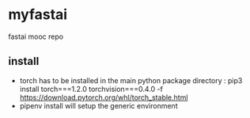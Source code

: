 # myfastai
fastai mooc repo


## install

* torch has to be installed in the main python package directory : pip3 install torch===1.2.0 torchvision===0.4.0 -f https://download.pytorch.org/whl/torch_stable.html 
* pipenv install will setup the generic environment
